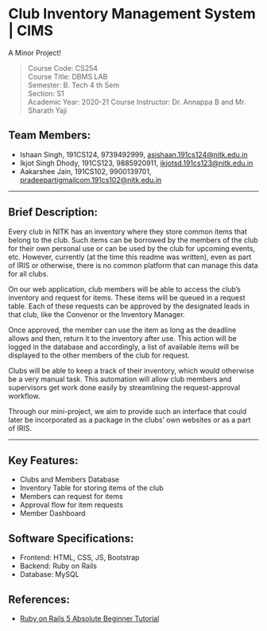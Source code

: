# Club Inventory Management System | CIMS 
A Minor Project!

> Course Code: CS254  
> Course Title: DBMS LAB  
> Semester: B. Tech 4 th Sem  
> Section: S1  
> Academic Year: 2020-21 Course Instructor: Dr. Annappa B and Mr. Sharath Yaji  

## Team Members:
* Ishaan Singh, 191CS124, 9739492999, asishaan.191cs124@nitk.edu.in
* Ikjot Singh Dhody, 191CS123, 9885920911, ikjotsd.191cs123@nitk.edu.in
* Aakarshee Jain, 191CS102, 9900139701, pradeepartigmailcom.191cs102@nitk.edu.in

<hr>

## Brief Description:

Every club in NITK has an inventory where they store common items that belong to the club. Such items can be borrowed by the members of the club for their own personal use or can be used by the club for upcoming events, etc. However, currently (at the time this readme was written), even as part of IRIS or otherwise, there is no common platform that can manage this data for all clubs.

On our web application, club members will be able to access the club’s inventory and request for items. These items will be queued in a request table. Each of these requests can be approved by the designated leads in that club, like the Convenor or the Inventory Manager.

Once approved, the member can use the item as long as the deadline allows and then, return it to the inventory after use. This action will be logged in the database and accordingly, a list of available items will be displayed to the other members of the club for request.

Clubs will be able to keep a track of their inventory, which would otherwise be a very manual task. This automation will allow club members and supervisors get work done easily by streamlining the request-approval workflow.

Through our mini-project, we aim to provide such an interface that could later be incorporated as a package in the clubs’ own websites or as a part of IRIS.

<hr>

## Key Features:
* Clubs and Members Database  
* Inventory Table for storing items of the club  
* Members can request for items  
* Approval flow for item requests  
* Member Dashboard  

## Software Specifications:
* Frontend: HTML, CSS, JS, Bootstrap  
* Backend: Ruby on Rails  
* Database: MySQL  

## References:

* [Ruby on Rails 5 Absolute Beginner Tutorial](https://www.youtube.com/watch?v=tVVQLMKCpj0)
